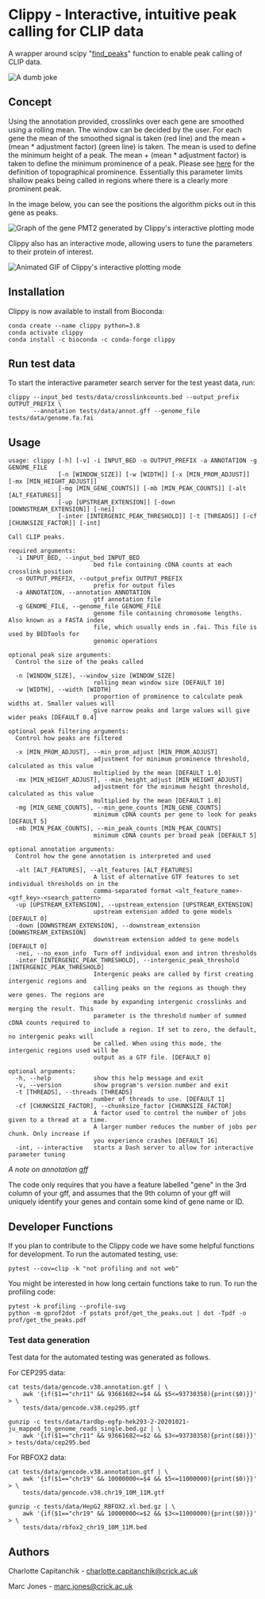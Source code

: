 # Clippy - Interactive, intuitive peak calling for CLIP data

A wrapper around scipy "[find_peaks](https://docs.scipy.org/doc/scipy/reference/generated/scipy.signal.find_peaks.html)" function to enable peak calling of CLIP data.

![A dumb joke](readme_assets/smallerclippy.png)

## Concept

Using the annotation provided, crosslinks over each gene are smoothed using a rolling mean. The window can be decided by the user. For each gene the mean of the smoothed signal is taken (red line) and the mean + (mean * adjustment factor) (green line) is taken. The mean is used to define the minimum height of a peak. The mean + (mean * adjustment factor) is taken to define the minimum prominence of a peak. Please see [here](https://en.wikipedia.org/wiki/Topographic_prominence#:~:text=The%20prominence%20of%20a%20peak,or%20key%20saddle%2C%20or%20linking) for the definition of topographical prominence. Essentially this parameter limits shallow peaks being called in regions where there is a clearly more prominent peak. 

In the image below, you can see the positions the algorithm picks out in this gene as peaks.

![Graph of the gene PMT2 generated by Clippy's interactive plotting mode](readme_assets/pmt2_default.png)

Clippy also has an interactive mode, allowing users to tune the parameters to their protein of interest.

![Animated GIF of Clippy's interactive plotting mode](readme_assets/pmt2_demo.gif)

## Installation

Clippy is now available to install from Bioconda:
```
conda create --name clippy python=3.8
conda activate clippy
conda install -c bioconda -c conda-forge clippy 
```

## Run test data

To start the interactive parameter search server for the test yeast data, run:

```
clippy --input_bed tests/data/crosslinkcounts.bed --output_prefix OUTPUT_PREFIX \
       --annotation tests/data/annot.gff --genome_file tests/data/genome.fa.fai
```

## Usage

```
usage: clippy [-h] [-v] -i INPUT_BED -o OUTPUT_PREFIX -a ANNOTATION -g GENOME_FILE
              [-n [WINDOW_SIZE]] [-w [WIDTH]] [-x [MIN_PROM_ADJUST]] [-mx [MIN_HEIGHT_ADJUST]]
              [-mg [MIN_GENE_COUNTS]] [-mb [MIN_PEAK_COUNTS]] [-alt [ALT_FEATURES]]
              [-up [UPSTREAM_EXTENSION]] [-down [DOWNSTREAM_EXTENSION]] [-nei]
              [-inter [INTERGENIC_PEAK_THRESHOLD]] [-t [THREADS]] [-cf [CHUNKSIZE_FACTOR]] [-int]

Call CLIP peaks.

required arguments:
  -i INPUT_BED, --input_bed INPUT_BED
                        bed file containing cDNA counts at each crosslink position
  -o OUTPUT_PREFIX, --output_prefix OUTPUT_PREFIX
                        prefix for output files
  -a ANNOTATION, --annotation ANNOTATION
                        gtf annotation file
  -g GENOME_FILE, --genome_file GENOME_FILE
                        genome file containing chromosome lengths. Also known as a FASTA index
                        file, which usually ends in .fai. This file is used by BEDTools for
                        genomic operations

optional peak size arguments:
  Control the size of the peaks called

  -n [WINDOW_SIZE], --window_size [WINDOW_SIZE]
                        rolling mean window size [DEFAULT 10]
  -w [WIDTH], --width [WIDTH]
                        proportion of prominence to calculate peak widths at. Smaller values will
                        give narrow peaks and large values will give wider peaks [DEFAULT 0.4]

optional peak filtering arguments:
  Control how peaks are filtered

  -x [MIN_PROM_ADJUST], --min_prom_adjust [MIN_PROM_ADJUST]
                        adjustment for minimum prominence threshold, calculated as this value
                        multiplied by the mean [DEFAULT 1.0]
  -mx [MIN_HEIGHT_ADJUST], --min_height_adjust [MIN_HEIGHT_ADJUST]
                        adjustment for the minimum height threshold, calculated as this value
                        multiplied by the mean [DEFAULT 1.0]
  -mg [MIN_GENE_COUNTS], --min_gene_counts [MIN_GENE_COUNTS]
                        minimum cDNA counts per gene to look for peaks [DEFAULT 5]
  -mb [MIN_PEAK_COUNTS], --min_peak_counts [MIN_PEAK_COUNTS]
                        minimum cDNA counts per broad peak [DEFAULT 5]

optional annotation arguments:
  Control how the gene annotation is interpreted and used

  -alt [ALT_FEATURES], --alt_features [ALT_FEATURES]
                        A list of alternative GTF features to set individual thresholds on in the
                        comma-separated format <alt_feature_name>-<gtf_key>-<search_pattern>
  -up [UPSTREAM_EXTENSION], --upstream_extension [UPSTREAM_EXTENSION]
                        upstream extension added to gene models [DEFAULT 0]
  -down [DOWNSTREAM_EXTENSION], --downstream_extension [DOWNSTREAM_EXTENSION]
                        downstream extension added to gene models [DEFAULT 0]
  -nei, --no_exon_info  Turn off individual exon and intron thresholds
  -inter [INTERGENIC_PEAK_THRESHOLD], --intergenic_peak_threshold [INTERGENIC_PEAK_THRESHOLD]
                        Intergenic peaks are called by first creating intergenic regions and
                        calling peaks on the regions as though they were genes. The regions are
                        made by expanding intergenic crosslinks and merging the result. This
                        parameter is the threshold number of summed cDNA counts required to
                        include a region. If set to zero, the default, no intergenic peaks will
                        be called. When using this mode, the intergenic regions used will be
                        output as a GTF file. [DEFAULT 0]

optional arguments:
  -h, --help            show this help message and exit
  -v, --version         show program's version number and exit
  -t [THREADS], --threads [THREADS]
                        number of threads to use. [DEFAULT 1]
  -cf [CHUNKSIZE_FACTOR], --chunksize_factor [CHUNKSIZE_FACTOR]
                        A factor used to control the number of jobs given to a thread at a time.
                        A larger number reduces the number of jobs per chunk. Only increase if
                        you experience crashes [DEFAULT 16]
  -int, --interactive   starts a Dash server to allow for interactive parameter tuning
```

*A note on annotation gff*

The code only requires that you have a feature labelled "gene" in the 3rd column of your gff, and assumes that the 9th column of your gff will uniquely identify your genes and contain some kind of gene name or ID.

## Developer Functions

If you plan to contribute to the Clippy code we have some helpful functions for development. To run the automated testing, use:

```
pytest --cov=clip -k "not profiling and not web"
```

You might be interested in how long certain functions take to run. To run the profiling code:

```
pytest -k profiling --profile-svg
python -m gprof2dot -f pstats prof/get_the_peaks.out | dot -Tpdf -o prof/get_the_peaks.pdf
```

### Test data generation

Test data for the automated testing was generated as follows.

For CEP295 data:

```
cat tests/data/gencode.v38.annotation.gtf | \
    awk '{if($1=="chr11" && 93661682<=$4 && $5<=93730358){print($0)}}' > \
    tests/data/gencode.v38.cep295.gtf

gunzip -c tests/data/tardbp-egfp-hek293-2-20201021-ju_mapped_to_genome_reads_single.bed.gz | \
    awk '{if($1=="chr11" && 93661682<=$2 && $3<=93730358){print($0)}}' > tests/data/cep295.bed
```

For RBFOX2 data:

```
cat tests/data/gencode.v38.annotation.gtf | \
    awk '{if($1=="chr19" && 10000000<=$4 && $5<=11000000){print($0)}}' > \
    tests/data/gencode.v38.chr19_10M_11M.gtf

gunzip -c tests/data/HepG2_RBFOX2.xl.bed.gz | \
    awk '{if($1=="chr19" && 10000000<=$2 && $3<=11000000){print($0)}}' > \
    tests/data/rbfox2_chr19_10M_11M.bed
```

## Authors

Charlotte Capitanchik - charlotte.capitanchik@crick.ac.uk

Marc Jones - marc.jones@crick.ac.uk
